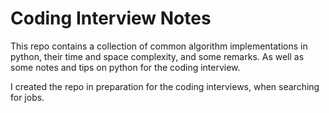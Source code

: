 # Coding Interview Notes

This repo contains a collection of common algorithm implementations in python, their time and space complexity, and some remarks. As well as some notes and tips on python for the coding interview.

I created the repo in preparation for the coding interviews, when searching for jobs.
